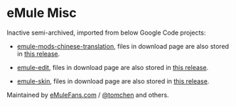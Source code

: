 ﻿# eMule Misc

Inactive semi-archived, imported from below Google Code projects:

* [emule-mods-chinese-translation](https://code.google.com/archive/p/emule-mods-chinese-translation), files in download page are also stored in [this release](https://github.com/emulefanscom/misc/releases/tag/archive_emule-mods-chinese-translation).

* [emule-edit](https://code.google.com/archive/p/emule-edit), files in download page are also stored in [this release](https://github.com/emulefanscom/misc/releases/tag/archive_emule-edit).

* [emule-skin](https://code.google.com/archive/p/emule-skin), files in download page are also stored in [this release](https://github.com/emulefanscom/misc/releases/tag/archive_emule-skin).

Maintained by [eMuleFans.com](https://www.emulefans.com) / [@tomchen](https://github.com/tomchen) and others.
